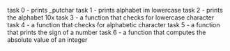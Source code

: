 task 0 - prints _putchar
task 1 - prints alphabet im lowercase 
task 2 - prints the alphabet 10x
task 3 - a function that checks for lowercase character
task 4 - a function that checks for alphabetic character
task 5 - a function that prints the sign of a number
task 6 - a function that computes the absolute value of an integer
